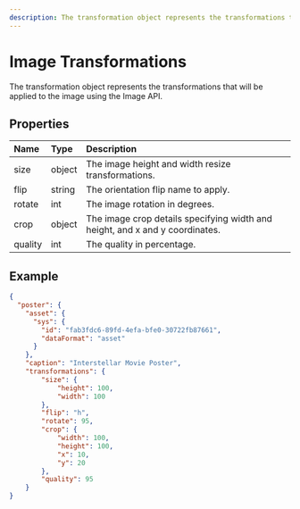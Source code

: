 ```yaml
---
description: The transformation object represents the transformations that will be applied to the image using the Image API.
---
```

# Image Transformations

The transformation object represents the transformations that will be applied to the image using the Image API.

## Properties

| Name    | Type   | Description                                                                  |
|:--------|:-------|:-----------------------------------------------------------------------------|
| size    | object | The image height and width resize transformations.                           |
| flip    | string | The orientation flip name to apply.                                          |
| rotate  | int    | The image rotation in degrees.                                               |
| crop    | object | The image crop details specifying width and height, and x and y coordinates. |
| quality | int    | The quality in percentage.                                                   |

## Example

```json
{
  "poster": {
    "asset": {
      "sys": {
        "id": "fab3fdc6-89fd-4efa-bfe0-30722fb87661",
        "dataFormat": "asset"
      }
    },
    "caption": "Interstellar Movie Poster",
    "transformations": {  
        "size": {  
            "height": 100,
            "width": 100
        },
        "flip": "h",
        "rotate": 95,
        "crop": {  
            "width": 100,
            "height": 100,
            "x": 10,
            "y": 20
        },
        "quality": 95
    }
}
```
